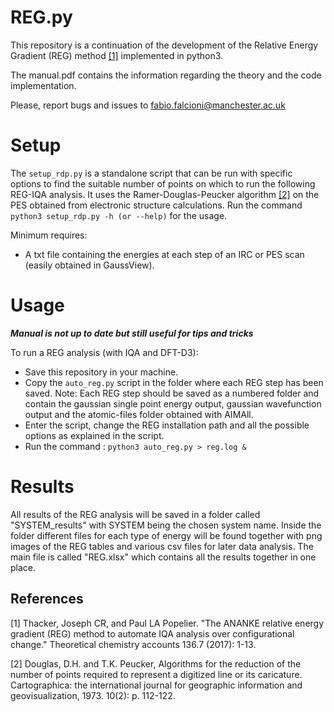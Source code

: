 # REG.py
This repository is a continuation of the development of the Relative Energy Gradient (REG) method [[1]](#1) implemented in python3.

The manual.pdf contains the information regarding the theory and the code implementation. 

Please, report bugs and issues to fabio.falcioni@manchester.ac.uk
# Setup
The `setup_rdp.py` is a standalone script that can be run with specific options to find the suitable number of points on which to run the following REG-IQA analysis.
It uses the Ramer-Douglas-Peucker algorithm [[2]](#2) on the PES obtained from electronic structure calculations. 
Run the command
 `python3 setup_rdp.py -h (or --help)`
 for the usage. 
 
Minimum requires:
 -  A txt file containing the energies at each step of an IRC or PES scan (easily obtained in GaussView).
# Usage
***Manual is not up to date but still useful for tips and tricks***

To run a REG analysis (with IQA and DFT-D3):
- Save this repository in your machine.
- Copy the `auto_reg.py` script in the folder where each REG step has been saved. Note: Each REG step should be saved as a numbered folder and contain the gaussian single point energy output, gaussian wavefunction output and the atomic-files folder obtained with AIMAll. 
- Enter the script, change the REG installation path and all the possible options as explained in the script.
- Run the command : 
`python3 auto_reg.py > reg.log &`
  
# Results
All results of the REG analysis will be saved in a folder called "SYSTEM_results" with SYSTEM being the chosen system name. 
Inside the folder different files for each type of energy will be found together with png images of the REG tables and various csv files for later data analysis.
The main file is called "REG.xlsx" which contains all the results together in one place.

## References
<a id="1">[1]</a> 
Thacker, Joseph CR, and Paul LA Popelier. "The ANANKE relative energy gradient (REG) method to automate IQA analysis over configurational change." Theoretical chemistry accounts 136.7 (2017): 1-13.

<a id="2">[2]</a> 
Douglas, D.H. and T.K. Peucker, Algorithms for the reduction of the number of points required to represent a digitized line or its caricature. Cartographica: the international journal for geographic information and geovisualization, 1973. 10(2): p. 112-122.

